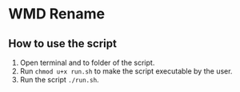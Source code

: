 # WMD Rename

## How to use the script
1. Open terminal and to folder of the script.
1. Run `chmod u+x run.sh` to make the script executable by the user.
1. Run the script `./run.sh`.
